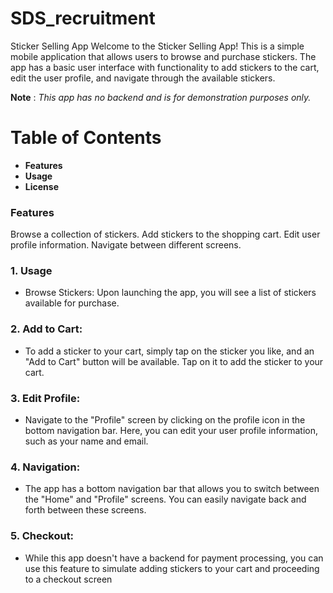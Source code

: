 # SDS_recruitment

Sticker Selling App
Welcome to the Sticker Selling App! This is a simple mobile application that allows users to browse and purchase stickers. The app has a basic user interface with functionality to add stickers to the cart, edit the user profile, and navigate through the available stickers.

**Note** : *This app has no backend and is for demonstration purposes only.*
# Table of Contents
- **Features**
- **Usage**
- **License**

### Features
Browse a collection of stickers.
Add stickers to the shopping cart.
Edit user profile information.
Navigate between different screens.

### 1. Usage
- Browse Stickers: Upon launching the app, you will see a list of stickers available for purchase.

### 2. Add to Cart: 
- To add a sticker to your cart, simply tap on the sticker you like, and an "Add to Cart" button will be available. Tap on it to add the sticker to your cart.

### 3. Edit Profile: 
- Navigate to the "Profile" screen by clicking on the profile icon in the bottom navigation bar. Here, you can edit your user profile information, such as your name and email.

### 4. Navigation: 
- The app has a bottom navigation bar that allows you to switch between the "Home" and "Profile" screens. You can easily navigate back and forth between these screens.

### 5. Checkout: 
- While this app doesn't have a backend for payment processing, you can use this feature to simulate adding stickers to your cart and proceeding to a checkout screen
